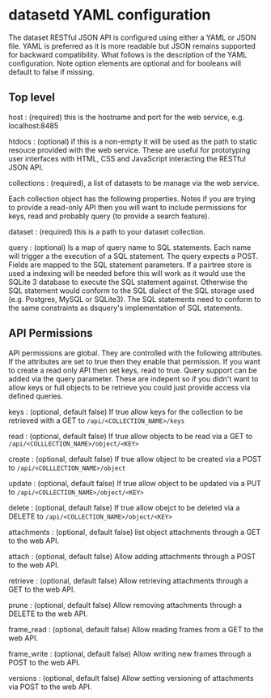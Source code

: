 
# datasetd YAML configuration

The dataset RESTful JSON API is configured using either a YAML or JSON file. YAML is preferred as it is more readable but JSON remains supported for backward compatibility. What follows is the description of the YAML configuration. Note option elements are optional and for booleans will default to false if missing.

## Top level

host
: (required) this is the hostname and port for the web service, e.g. localhost:8485

htdocs
: (optional) if this is a non-empty it will be used as the path to static resouce provided with the web service.
These are useful for prototyping user interfaces with HTML, CSS and JavaScript interacting the RESTful JSON API.


collections
: (required), a list of datasets to be manage via the web service.

Each collection object has the following properties. Notes if you are trying to provide a read-only API
then you will want to include permissions for keys, read and probably query (to provide a search feature).

dataset
: (required) this is a path to your dataset collection.

query
: (optional) Is a map of query name to SQL statements. Each name will trigger a the execution of a SQL statement.
The query expects a POST. Fields are mapped to the SQL statement parameters. If a pairtree store is used a
indexing will be needed before this will work as it would use the SQLite 3 database to execute the SQL statement against.
Otherwise the SQL statement would conform to the SQL dialect of the SQL storage used (e.g. Postgres, MySQL or SQLite3).
The SQL statements need to conform to the same constraints as dsquery's implementation of SQL statements.

## API Permissions

API permissions are global. They are controlled with the following attributes. If the attributes are set to true
then they enable that permission. If you want to create a read only API then set keys, read to true. Query
support can be added via the query parameter. These are indepent so if you didn't want to allow keys or full
objects to be retrieve you could just provide access via defined queries.

keys
: (optional, default false) If true allow keys for the collection to be retrieved with a GET to `/api/<COLLECTION_NAME>/keys`

read
: (optional, default false) If true allow objects to be read via a GET to `/api/<COLLLECTION_NAME>/object/<KEY>`

create
: (optional, default false) If true allow object to be created via a POST to `/api/<COLLLECTION_NAME>/object`

update
: (optional, default false) If true allow object to be updated via a PUT  to `/api/<COLLECTION_NAME>/object/<KEY>`

delete
: (optional, default false) If true allow obejct to be deleted via a DELETE to `/api/<COLLECTION_NAME>/object/<KEY>`


attachments
: (optional, default false) list object attachments through a GET to the web API.

attach
: (optional, default false) Allow adding attachments through a POST to the web API.

retrieve
: (optional, default false) Allow retrieving attachments through a GET to the web API.

prune
: (optional, default false) Allow removing attachments through a DELETE to the web API.

frame\_read
: (optional, default false) Allow reading frames from a GET to the web API.

frame\_write
: (optional, default false) Allow writing new frames through a POST to the web API.

versions
: (optional, default false) Allow setting versioning of attachments via POST to the web API.



